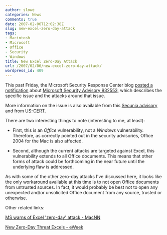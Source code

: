 ```yaml
---
author: slowe
categories: News
comments: true
date: 2007-02-06T12:02:38Z
slug: new-excel-zero-day-attack
tags:
- Macintosh
- Microsoft
- Office
- Security
- Windows
title: New Excel Zero-Day Attack
url: /2007/02/06/new-excel-zero-day-attack/
wordpress_id: 409
---
```


This past Friday, the Microsoft Security Response Center blog [posted a notification](http://blogs.technet.com/msrc/archive/2007/02/02/microsoft-security-advisory-932553-posted.aspx) about [Microsoft Security Advisory 932553](http://www.microsoft.com/technet/security/advisory/932553.mspx), which describes the specific issue and the attacks around that issue.

More information on the issue is also available from this [Secunia advisory](http://secunia.com/advisories/24008) and from [US-CERT](http://www.kb.cert.org/vuls/id/613740).

There are two interesting things to note (interesting to me, at least):

* First, this is an _Office_ vulnerability, not a _Windows_ vulnerability. Therefore, as correctly pointed out in the security advisories, Office 2004 for the Mac is also affected.

* Second, although the current attacks are targeted against Excel, this vulnerability extends to all Office documents. This means that other forms of attack could be forthcoming in the near future until the underlying flaw is addressed.

As with some of the other zero-day attacks I've discussed here, it looks like the only workaround available at this time is to not open Office documents from untrusted sources. In fact, it would probably be best not to open any unexpected and/or unsolicited Office document from any source, trusted or otherwise.

Other related links:  

[MS warns of Excel 'zero-day' attack - MacNN](http://www.macnn.com/articles/07/02/05/excel.zero.day.attack/)  

[New Zero-Day Threat Excels - eWeek](http://www.eweek.com/article2/0,1759,2090525,00.asp)

